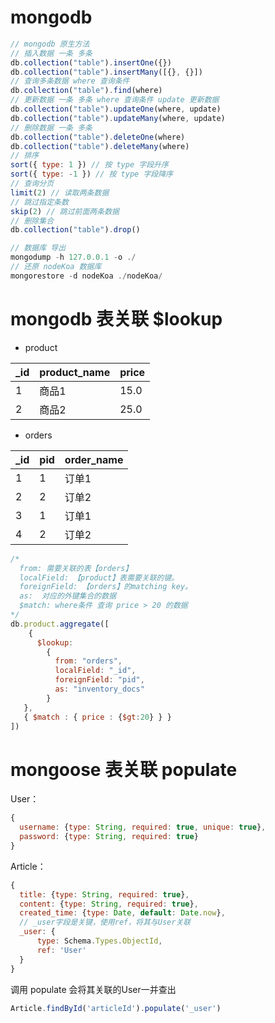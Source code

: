 # mongodb

``` js
// mongodb 原生方法
// 插入数据 一条 多条
db.collection("table").insertOne({})
db.collection("table").insertMany([{}, {}])
// 查询多条数据 where 查询条件
db.collection("table").find(where)
// 更新数据 一条 多条 where 查询条件 update 更新数据
db.collection("table").updateOne(where, update)
db.collection("table").updateMany(where, update)
// 删除数据 一条 多条
db.collection("table").deleteOne(where)
db.collection("table").deleteMany(where)
// 排序
sort({ type: 1 }) // 按 type 字段升序
sort({ type: -1 }) // 按 type 字段降序
// 查询分页
limit(2) // 读取两条数据
// 跳过指定条数
skip(2) // 跳过前面两条数据
// 删除集合
db.collection("table").drop()

// 数据库 导出 
mongodump -h 127.0.0.1 -o ./
// 还原 nodeKoa 数据库 
mongorestore -d nodeKoa ./nodeKoa/
```

# mongodb 表关联 $lookup

* product

| _id | product_name   | price  |
| --- | ---  | ---  |
|   1   |   商品1   |   15.0   |
|   2   |   商品2   |   25.0   |

* orders

| _id | pid   | order_name  |
| --- | ---  | ---  |
|   1   |   1   |   订单1   |
|   2   |   2   |   订单2   |
|   3   |   1   |   订单1   |
|   4   |   2   |   订单2   |

``` js
/*
  from: 需要关联的表【orders】
  localField: 【product】表需要关联的键。
  foreignField: 【orders】的matching key。
  as:  对应的外键集合的数据
  $match: where条件 查询 price > 20 的数据
*/
db.product.aggregate([
    {
      $lookup:
        {
          from: "orders",
          localField: "_id",
          foreignField: "pid",
          as: "inventory_docs"
        }
   },
   { $match : { price : {$gt:20} } }
])
```

# mongoose 表关联 populate

User：

``` js
{
  username: {type: String, required: true, unique: true},
  password: {type: String, required: true}
}
```
Article：

``` js
{
  title: {type: String, required: true},
  content: {type: String, required: true},
  created_time: {type: Date, default: Date.now},
  // _user字段是关键，使用ref，将其与User关联
  _user: {
      type: Schema.Types.ObjectId,
      ref: 'User'
  }
}
```
调用 populate 会将其关联的User一并查出
``` js
Article.findById('articleId').populate('_user')
```
